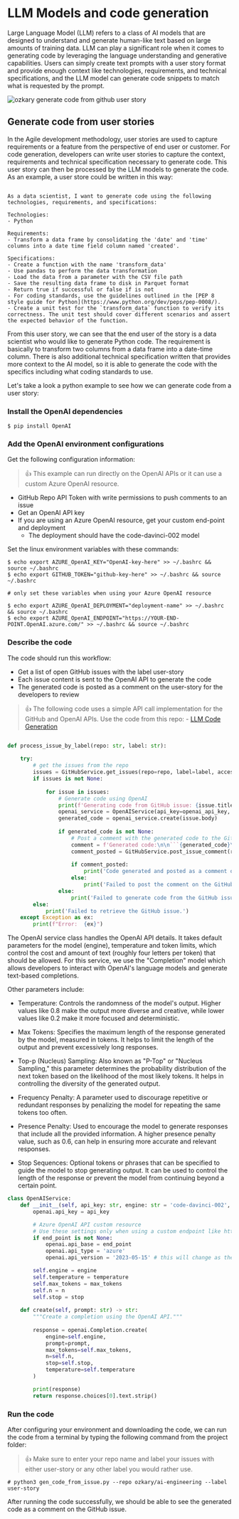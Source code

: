 
# LLM Models and code generation

Large Language Model (LLM) refers to a class of AI models that are designed to understand and generate human-like text based on large amounts of training data. LLM can play a significant role when it comes to generating code by leveraging the language understanding and generative capabilities. Users can simply create text prompts with a user story format and provide enough context like technologies, requirements, and technical specifications, and the LLM model can generate code snippets to match what is requested by the prompt. 

 ![ozkary generate code from github user story](../../images/ozkary-openai-user-story-flow.png)


## Generate code from user stories

In the Agile development methodology, user stories are used to capture requirements or a feature from the perspective of end user or customer. For code generation, developers can write user stories to capture the context, requirements and technical specification necessary to generate code. This user story can then be processed by the LLM models to generate the code. As an example, a user store could be written in this way:

```

As a data scientist, I want to generate code using the following technologies, requirements, and specifications:

Technologies: 
- Python

Requirements:
- Transform a data frame by consolidating the 'date' and 'time' columns into a date time field column named 'created'.

Specifications:
- Create a function with the name 'transform_data'
- Use pandas to perform the data transformation
- Load the data from a parameter with the CSV file path
- Save the resulting data frame to disk in Parquet format
- Return true if successful or false if is not
- For coding standards, use the guidelines outlined in the [PEP 8 style guide for Python](https://www.python.org/dev/peps/pep-0008/).
- Create a unit test for the `transform_data` function to verify its correctness. The unit test should cover different scenarios and assert the expected behavior of the function.

```

From this user story, we can see that the end user of the story is a data scientist who would like to generate Python code. The requirement is basically to transform two columns from a data frame into a date-time column. There is also additional technical specification written that provides more context to the AI model, so it is able to generate the code with the specifics including what coding standards to use. 

Let's take a look a python example to see how we can generate code from a user story:

### Install the OpenAI dependencies

```
$ pip install OpenAI
```

### Add the OpenAI environment configurations

Get the following configuration information:

> 👍 This example can run directly on the OpenAI APIs or it can use a custom Azure OpenAI resource.

- GitHub Repo API Token with write permissions to push comments to an issue
- Get an OpenAI API key
- If you are using an Azure OpenAI resource, get your custom end-point and deployment
  - The deployment should have the code-davinci-002 model

Set the linux environment variables with these commands:

```
$ echo export AZURE_OpenAI_KEY="OpenAI-key-here" >> ~/.bashrc && source ~/.bashrc
$ echo export GITHUB_TOKEN="github-key-here" >> ~/.bashrc && source ~/.bashrc

# only set these variables when using your Azure OpenAI resource

$ echo export AZURE_OpenAI_DEPLOYMENT="deployment-name" >> ~/.bashrc && source ~/.bashrc
$ echo export AZURE_OpenAI_ENDPOINT="https://YOUR-END-POINT.OpenAI.azure.com/" >> ~/.bashrc && source ~/.bashrc

```
### Describe the code

The code should run this workflow:

- Get a list of open GitHub issues with the label user-story
- Each issue content is sent to the OpenAI API to generate the code
- The generated code is posted as a comment on the user-story for the developers to review
  
> 👍 The following code uses a simple API call implementation for the GitHub and OpenAI APIs. Use the code from this repo: - [LLM Code Generation](https://github.com/ozkary/ai-engineering/tree/main/python/code_generation)

```python

def process_issue_by_label(repo: str, label: str):
    
    try:    
        # get the issues from the repo
        issues = GitHubService.get_issues(repo=repo, label=label, access_token=github_token)
        if issues is not None:
            
            for issue in issues:                                
                # Generate code using OpenAI            
                print(f'Generating code from GitHub issue: {issue.title}')
                openai_service = OpenAIService(api_key=openai_api_key, engine=openai_api_deployment, end_point=openai_api_base)
                generated_code = openai_service.create(issue.body)
                
                if generated_code is not None:            
                    # Post a comment with the generated code to the GitHub issue
                    comment = f'Generated code:\n\n```{generated_code}\n```'                    
                    comment_posted = GitHubService.post_issue_comment(repo,  issue.id, comment, access_token=github_token)
                    
                    if comment_posted:
                        print('Code generated and posted as a comment on the GitHub issue.')
                    else:
                        print('Failed to post the comment on the GitHub issue.')
                else:
                    print('Failed to generate code from the GitHub issue.')
        else:
            print('Failed to retrieve the GitHub issue.')
    except Exception as ex:
        print(f"Error:  {ex}")

```

The OpenAI service class handles the OpenAI API details. It takes default parameters for the model (engine), temperature and token limits, which control the cost and amount of text (roughly four letters per token) that should be allowed. For this service, we use the "Completion" model which allows developers to interact with OpenAI's language models and generate text-based completions.

Other parameters include:

- Temperature: Controls the randomness of the model's output. Higher values like 0.8 make the output more diverse and creative, while lower values like 0.2 make it more focused and deterministic.

- Max Tokens: Specifies the maximum length of the response generated by the model, measured in tokens. It helps to limit the length of the output and prevent excessively long responses.

- Top-p (Nucleus) Sampling: Also known as "P-Top" or "Nucleus Sampling," this parameter determines the probability distribution of the next token based on the likelihood of the most likely tokens. It helps in controlling the diversity of the generated output.

- Frequency Penalty: A parameter used to discourage repetitive or redundant responses by penalizing the model for repeating the same tokens too often.

- Presence Penalty: Used to encourage the model to generate responses that include all the provided information. A higher presence penalty value, such as 0.6, can help in ensuring more accurate and relevant responses.

- Stop Sequences: Optional tokens or phrases that can be specified to guide the model to stop generating output. It can be used to control the length of the response or prevent the model from continuing beyond a certain point.

```python
class OpenAIService:
    def __init__(self, api_key: str, engine: str = 'code-davinci-002', end_point: str = None, temperature: float = 0.5, max_tokens: int = 350, n: int = 1, stop: str = None):
        openai.api_key = api_key

        # Azure OpenAI API custom resource
        # Use these settings only when using a custom endpoint like https://ozkary.openai.azure.com        
        if end_point is not None:
            openai.api_base = end_point                  
            openai.api_type = 'azure'
            openai.api_version = '2023-05-15' # this will change as the API evolves

        self.engine = engine
        self.temperature = temperature
        self.max_tokens = max_tokens
        self.n = n
        self.stop = stop
        
    def create(self, prompt: str) -> str:
        """Create a completion using the OpenAI API."""
                
        response = openai.Completion.create(
            engine=self.engine,
            prompt=prompt,
            max_tokens=self.max_tokens,
            n=self.n,
            stop=self.stop,
            temperature=self.temperature
        )

        print(response)       
        return response.choices[0].text.strip()

```

### Run the code

After configuring your environment and downloading the code, we can run the code from a terminal by typing the following command from the project folder:

> 👍 Make sure to enter your repo name and label your issues with either user-story or any other label you would rather use.

```
# python3 gen_code_from_issue.py --repo ozkary/ai-engineering --label user-story
```

After running the code successfully, we should be able to see the generated code as a comment on the GitHub issue.
